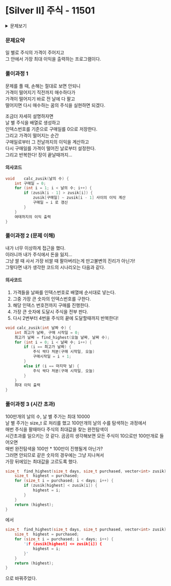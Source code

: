 # [Silver II] 주식 - 11501 

<details>
	<summary>문제보기</summary>

[문제 링크](https://www.acmicpc.net/problem/11501) 

### 성능 요약

메모리: 10336 KB, 시간: 712 ms

### 분류

그리디 알고리즘

### 제출 일자

2023년 12월 16일 15:44:58

### 문제 설명

<p>홍준이는 요즘 주식에 빠져있다. 그는 미래를 내다보는 눈이 뛰어나, 날 별로 주가를 예상하고 언제나 그게 맞아떨어진다. 매일 그는 아래 세 가지 중 한 행동을 한다.</p>

<ol>
	<li>주식 하나를 산다.</li>
	<li>원하는 만큼 가지고 있는 주식을 판다.</li>
	<li>아무것도 안한다.</li>
</ol>

<p>홍준이는 미래를 예상하는 뛰어난 안목을 가졌지만, 어떻게 해야 자신이 최대 이익을 얻을 수 있는지 모른다. 따라서 당신에게 날 별로 주식의 가격을 알려주었을 때, 최대 이익이 얼마나 되는지 계산을 해달라고 부탁했다.</p>

<p>예를 들어 날 수가 3일이고 날 별로 주가가 10, 7, 6일 때, 주가가 계속 감소하므로 최대 이익은 0이 된다. 그러나 만약 날 별로 주가가 3, 5, 9일 때는 처음 두 날에 주식을 하나씩 사고, 마지막날 다 팔아 버리면 이익이 10이 된다.</p>

### 입력 

 <p>입력의 첫 줄에는 테스트케이스 수를 나타내는 자연수 T가 주어진다. 각 테스트케이스 별로 첫 줄에는 날의 수를 나타내는 자연수 N(2 ≤ N ≤ 1,000,000)이 주어지고, 둘째 줄에는 날 별 주가를 나타내는 N개의 자연수들이 공백으로 구분되어 순서대로 주어진다. 날 별 주가는 10,000이하다.</p>

### 출력 

 <p>각 테스트케이스 별로 최대 이익을 나타내는 정수 하나를 출력한다. 답은 부호있는 64bit 정수형으로 표현 가능하다.</p>

### 입력 예시
`
3   
3   
10 7 6   
3   
3 5 9   
5   
1 1 3 1 2   
`
### 출력 예시
`
0   
10   
5   
`
</details>

### 문제요약

일 별로 주식의 가격이 주어지고    
그 안에서 가장 최대 이익을 출력하는 프로그램이다.   

### 풀이과정 1

문제를 풀 때, 손해는 절대로 보면 안되니   
가격이 떨어지기 직전까지 매수하다가   
가격이 떨어지기 바로 전 날에 다 팔고   
떨어지면 다시 매수하는 꿈의 주식을 실현하면 되겠다.   

조금더 자세히 설명하자면   
날 별 주식을 배열로 생성하고   
인덱스번호를 기준으로 구매일를 0으로 저장한다.   
그리고 가격이 떨어지는 순간   
구매일로부터 그 전날까지의 이익을 계산하고   
다시 구매일를 가격이 떨어진 날로부터 설정한다.   
그리고 반복한다! 장이 끝날때까지...

#### 의사코드
```c++
void    calc_zusik(날의 수) {
    int 구매일 = 0;
    for (int i = 1; i < 날의 수; i++) {
        if (zusik[i - 1] > zusik[i]) {
            zusik[구매일] ~ zusik[i - 1] 사이의 이익 계산
            구매일 = i 로 갱신
        }
    }
    여태까지의 이익 출력
}
```

### 풀이과정 2 (문제 이해)

내가 너무 이상하게 접근을 했다.   
이러니까 내가 주식에서 돈을 잃지...   
그냥 쌀 때 사서 가장 비쌀 때 팔아버리는게 만고불변의 진리가 아닌가!   
그렇다면 내가 생각한 코드의 시나리오는 다음과 같다.   

#### 의사코드

1. 가격들을 날짜를 인덱스번호로 배열에 순서대로 넣는다.   
2. 그중 가장 큰 숫자의 인덱스번호를 구한다.
3. 해당 인덱스 번호전까지 구매를 진행한다.
4. 가장 큰 숫자에 도달시 주식을 전부 판다.
5. 다시 2번부터 4번을 주식의 끝에 도달할때까지 반복한다!

```c++
void calc_zusik(int 날짜 수) {
    int 최고가 날짜, 구매 시작일 = 0;
    최고가 날짜 = find_highest(오늘 날짜, 날짜 수);
    for (int i = 0; i < 날짜 수; i++) {
        if (i == 최고가 날짜) {
            주식 싹다 처분(구매 시작일, 오늘)
            구매시작일 = i + 1;
        }
        else if (i == 마지막 날) {
            주식 싹다 처분(구매 시작일, 오늘)
        }
    }
    최대 이익 출력
}   

```

### 풀이과정 3 (시간 초과)

100만개의 날의 수, 날 별 주가는 최대 10000   
날 별 주가는 size_t 로 처리를 했고
100만개의 날의 수를 탐색하는 과정에서   
매번 주식을 팔때마다 주식의 최대값을 찾는 완전탐색이   
시간초과를 일으키는 것 같다.
곰곰히 생각해보면 모든 주식이 10으로만 100만개로 들어오면   
매번 완전탐색을 100만 * 100만이 진행될게 아닌가?   
그러면 안되므로 같은 숫자의 경우에는 그냥 지나쳐서   
가장 뒤에있는 최대값을 고르도록 했다.

```c++
size_t	find_highest(size_t days, size_t purchased, vector<int> zusik) {
	size_t	highest = purchased;
	for (size_t i = purchased; i < days; i++) {
		if (zusik[highest] < zusik[i]) {
			highest = i;
		}
	}
	return (highest);
}
```
에서
```c++
size_t	find_highest(size_t days, size_t purchased, vector<int> zusik) {
	size_t	highest = purchased;
	for (size_t i = purchased; i < days; i++) {
		'if (zusik[highest] <= zusik[i]) {
			highest = i;
		}'
	}
	return (highest);
}
```
으로 바꿔주었다.